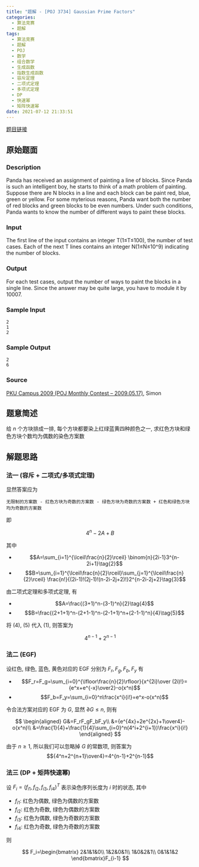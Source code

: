 ```yaml
---
title: "题解 - [POJ 3734] Gaussian Prime Factors"
categories:
  - 算法竞赛
  - 题解
tags:
  - 算法竞赛
  - 题解
  - POJ
  - 数学
  - 组合数学
  - 生成函数
  - 指数生成函数
  - 容斥定理
  - 二项式定理
  - 多项式定理
  - DP
  - 快速幂
  - 矩阵快速幂
date: 2021-07-12 21:33:51
---
```


[题目链接](https://vjudge.net/problem/POJ-3734/origin)

<!-- more -->

## 原始题面

### Description

Panda has received an assignment of painting a line of blocks. Since Panda is such an intelligent boy, he starts to think of a math problem of painting. Suppose there are N blocks in a line and each block can be paint red, blue, green or yellow. For some myterious reasons, Panda want both the number of red blocks and green blocks to be even numbers. Under such conditions, Panda wants to know the number of different ways to paint these blocks.

### Input

The first line of the input contains an integer T(1≤T≤100), the number of test cases. Each of the next T lines contains an integer N(1≤N≤10^9) indicating the number of blocks.

### Output

For each test cases, output the number of ways to paint the blocks in a single line. Since the answer may be quite large, you have to module it by 10007.

### Sample Input

```input1
2
1
2
```

### Sample Output

```output1
2
6
```

### Source

[PKU Campus 2009 (POJ Monthly Contest – 2009.05.17)](https://poj.org/searchproblem?field=source&key=PKU+Campus+2009+%28POJ+Monthly+Contest+%E2%80%93+2009.05.17%29), Simon

## 题意简述

给 $n$ 个方块排成一排, 每个方块都要染上红绿蓝黄四种颜色之一, 求红色方块和绿色方块个数均为偶数的染色方案数

## 解题思路

### 法一 (容斥 + 二项式/多项式定理)

显然答案应为

`无限制的方案数 - 红色方块为奇数的方案数 - 绿色方块为奇数的方案数 + 红色和绿色方块均为奇数的方案数`

即

$$4^n-2A+B\tag{1}$$

其中

- $$A=\sum_{i=1}^{\lceil\frac{n}{2}\rceil} \binom{n}{2i-1}3^{n-2i+1}\tag{2}$$
- $$B=\sum_{i=1}^{\lceil\frac{n}{2}\rceil}\sum_{j=1}^{\lceil\frac{n}{2}\rceil} \frac{n!}{(2i-1)!(2j-1)!(n-2i-2j+2)!}2^{n-2i-2j+2}\tag{3}$$

由二项式定理和多项式定理, 有

- $$A=\frac{(3+1)^n-(3-1)^n}{2}\tag{4}$$
- $$B=\frac{(2+1+1)^n-(2+1-1)^n-(2-1+1)^n+(2-1-1)^n}{4}\tag{5}$$

将 $\text{(4)}$, $\text{(5)}$ 代入 $\text{(1)}$, 则答案为

$$4^{n-1}+2^{n-1}$$

### 法二 (EGF)

设红色, 绿色, 蓝色, 黄色对应的 EGF 分别为 $F_r,F_g,F_b,F_y$ 有

- $$F_r=F_g=\sum_{i=0}^{\lfloor\frac{n}{2}\rfloor}{x^{2i}\over (2i)!}={e^x+e^{-x}\over2}-o(x^n)$$
- $$F_b=F_y=\sum_{i=0}^n\frac{x^i}{i!}=e^x-o(x^n)$$

令合法方案对应的 EGF 为 $G$, 显然 $\partial G\leqslant n$, 则有

$$
\begin{aligned}
  G&=F_rF_gF_bF_y\\
  &={e^{4x}+2e^{2x}+1\over4}-o(x^n)\\
  &=\frac{1}{4}+\frac{1}{4}\sum_{i=0}^n(4^i+2^{i+1})\frac{x^i}{i!}
\end{aligned}
$$

由于 $n\geqslant 1$, 所以我们可以忽略掉 $G$ 的常数项, 则答案为
$${4^n+2^{n+1}\over4}=4^{n-1}+2^{n-1}$$

### 法三 (DP + 矩阵快速幂)

设 $F_i=(f_{i1},f_{i2},f_{i3},f_{i4})^T$ 表示染色序列长度为 $i$ 时的状态, 其中

- $f_{i1}$: 红色为偶数, 绿色为偶数的方案数
- $f_{i2}$: 红色为奇数, 绿色为偶数的方案数
- $f_{i3}$: 红色为偶数, 绿色为奇数的方案数
- $f_{i4}$: 红色为奇数, 绿色为奇数的方案数

则

$$
F_i=\begin{bmatrix}
  2&1&1&0\\
  1&2&0&1\\
  1&0&2&1\\
  0&1&1&2
\end{bmatrix}F_{i-1}
$$
